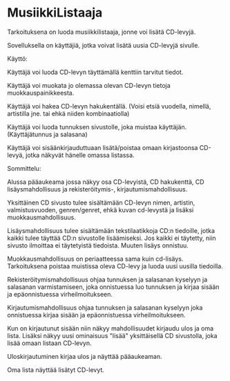 # MusiikkiListaaja

Tarkoituksena on luoda musiikkilistaaja, jonne voi lisätä CD-levyjä.

Sovelluksella on käyttäjiä, jotka voivat lisätä uusia CD-levyjä sivulle.


Käyttö:

Käyttäjä voi luoda CD-levyn täyttämällä kenttiin tarvitut tiedot.

Käyttäjä voi muokata jo olemassa olevan CD-levyn tietoja muokkauspainikkeesta.

Käyttäjä voi hakea CD-levyn hakukentällä. (Voisi etsiä vuodella, nimellä, artistilla jne. tai ehkä niiden kombinaatiolla)

Käyttäjä voi luoda tunnuksen sivustolle, joka muistaa käyttäjän. (Käyttäjätunnus ja salasana)

Käyttäjä voi sisäänkirjauduttuaan lisätä/poistaa omaan kirjastoonsa CD-levyä, jotka näkyvät hänelle omassa listassa.



Sommittelu:

Alussa pääaukeama jossa näkyy osa CD-levyistä, CD hakukenttä, CD lisäysmahdollisuus ja rekisteröitymis-, kirjautumismahdollisuus.

Yksittäinen CD sivusto tulee sisältämään CD-levyn nimen, artistin, valmistusvuoden, genren/genret, ehkä kuvan cd-levystä ja lisäksi muokkausmahdollisuus.

Lisäysmahdollisuus tulee sisältämään tekstilaatikkoja CD:n tiedoille, jotka kaikki tulee täyttää CD:n sivustolle lisäämiseksi.
Jos kaikki ei täytetty, niin sivusto ilmoittaa ei täytetyistä tiedoista. Muuten lisäys onnistuu.

Muokkausmahdollisuus on periaatteessa sama kuin cd-lisäys. Tarkoituksena poistaa muistissa oleva CD-levy ja luoda uusi uusilla tiedoilla.

Rekisteröitymismahdollisuus ohjaa tunnuksen ja salasanan kyselyyn ja salasanan varmistamiseen, joka onnistuessa luo tunnuksen ja kirjaa sisään ja epäonnistuessa virheilmoitukseen.

Kirjautumismahdollisuus ohjaa tunnuksen ja salasanan kyselyyn joka onnistuessa kirjaa sisään ja epäonnistuessa virheilmoitukseen.

Kun on kirjautunut sisään niin näkyy mahdollisuudet kirjaudu ulos ja oma lista. Lisäksi näkyy uusi ominaisuus "lisää"  yksittäisellä CD sivustolla, joka lisää omaan listaan CD-levyn. 

Uloskirjautuminen kirjaa ulos ja näyttää pääaukeaman.

Oma lista näyttää lisätyt CD-levyt.
